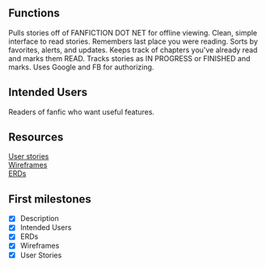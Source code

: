 ## Functions
Pulls stories off of FANFICTION DOT NET for offline viewing.  Clean, simple interface to read stories.  Remembers last place you were reading.  Sorts by favorites, alerts, and updates.  Keeps track of chapters you've already read and marks them READ.  Tracks stories as IN PROGRESS or FINISHED and marks.  Uses Google and FB for authorizing.

## Intended Users
Readers of fanfic who want useful features.

## Resources

[User stories](docs/user-stories.md)  
[Wireframes](docs/wireframe.png)  
[ERDs](docs/erd.png)

## First milestones
* [x] Description
* [x] Intended Users
* [x] ERDs
* [x] Wireframes
* [x] User Stories

